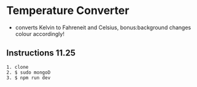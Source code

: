 # Temperature Converter

-   converts Kelvin to Fahreneit and Celsius, bonus:background changes colour accordingly!

## Instructions 11.25

```
1. clone
2. $ sudo mongoD
3. $ npm run dev
```
